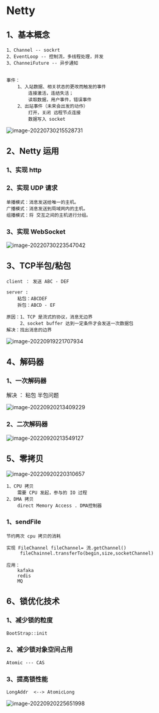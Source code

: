 # Netty

## 1、基本概念

~~~
1、Channel -- sockrt
2、EventLoop -- 控制流，多线程处理，并发
3、ChanneiFuture -- 异步通知


事件：
	1、入站数据、相关状态的更改而触发的事件
		连接激活，连结失活；
		读取数据，用户事件，错误事件
	2、出站事件（未来会出发的动作）
		打开，关闭 远程节点连接
		数据写入 socket
~~~

![image-20220730215528731](C:\Users\CSB7D0\Desktop\mca\typroImage\image-20220730215528731.png)

## 2、Netty 运用

### 1、实现 http 

### 2、实现 UDP 请求

~~~
单播模式：消息发送给唯一的主机。
广播模式：消息发送到局域网内的主机。
组播模式：将 交互之间的主机进行分组。
~~~

### 3、实现 WebSocket

![image-20220730223547042](C:\Users\CSB7D0\Desktop\mca\typroImage\image-20220730223547042.png)

## 3、TCP半包/粘包

~~~
client ： 发送 ABC - DEF

server :
	粘包：ABCDEF
	拆包：ABCD - EF
	
原因：1、TCP 是流式的协议，消息无边界 
     2、socket buffer 达到一定条件才会发送一次数据包
解决：找出消息的边界
~~~

![image-20220919221707934](C:\Users\CSB7D0\Desktop\mca\typroImage\image-20220919221707934.png)

## 4、解码器

### 1、一次解码器

解决 ： 粘包 半包问题

![image-20220920213409229](C:\Users\CSB7D0\Desktop\mca\typroImage\image-20220920213409229.png)

### 2、二次解码器

![image-20220920213549127](C:\Users\CSB7D0\Desktop\mca\typroImage\image-20220920213549127.png)

## 5、零拷贝

![image-20220920220310657](C:\Users\CSB7D0\Desktop\mca\typroImage\image-20220920220310657.png)

~~~
1、CPU 拷贝
	需要 CPU 发起，参与的 IO 过程
2、DMA 拷贝
	direct Memory Access . DMA控制器
~~~

### 1、sendFile

~~~
节约两次 cpu 拷贝的消耗

实现 FileChannel fileChannel= 流.getChannel()
     fileChainnel.transferTo(begin,size,socketChannel)
     
应用：
	kafaka
	redis
	MQ
~~~

## 6、锁优化技术

### 1、减少锁的粒度

~~~
BootStrap::init
~~~

### 2、减少锁对象空间占用

~~~
Atomic --- CAS
~~~

### 3、提高锁性能

~~~
LongAddr  <--> AtomicLong
~~~

![image-20220920225651998](C:\Users\CSB7D0\Desktop\mca\typroImage\image-20220920225651998.png)